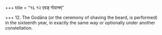 +++
title = "१६ १२ एवङ् गोदानम्"

+++
12. The Godāna (or the ceremony of shaving the beard, is performed) in the sixteenth year, in exactly the same way or optionally under another constellation.
